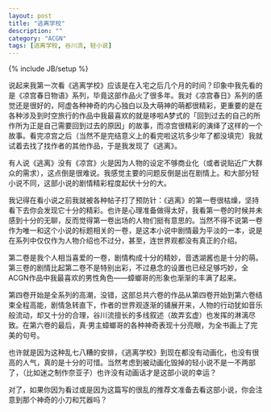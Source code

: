 ```yaml
---
layout: post
title: "逃离学校"
description: ""
category: "ACGN"
tags: [逃离学校, 谷川流, 轻小说]
---
```

{% include JB/setup %}

说起来我第一次看《逃离学校》应该是在入宅之后几个月的时间？印象中我先看的是《凉宫春日物语》系列，毕竟这部作品火了很多年。我对《凉宫春日》系列的感觉还是很好的，阿虚各种神奇的内心独白以及大萌神的萌都很精彩，更重要的是在各种涉及到时空旅行的作品中我最喜欢的就是哆啦A梦式的「回到过去的自己的所作所为正是自己需要回到过去的原因」的故事，而凉宫很精彩的演绎了这样的一个故事。看完凉宫之后（当然不是完结意义上的看完啦这坑多少年了都没填完）我就试着去找了找作者的其他作品，于是我发现了《逃离》。

有人说《逃离》没有《凉宫》火是因为人物的设定不够商业化（或者说贴近广大群众的需求），这点倒是很难说。我感觉主要的问题反倒是出在剧情上。和大部分轻小说不同，这部小说的剧情精彩程度起伏十分的大。

我记得在看小说之前我就被各种帖子打了预防针：《逃离》的第一卷很枯燥，坚持看下去你会发现它十分的精彩。也许是心理准备做得太好，我看第一卷的时候并未感到十分的无聊，反而觉得第一卷出场的人物们挺有意思的。当然不得不说第一卷作为唯一和这个小说的标题相关的一卷，是这本小说中剧情最为平淡的一本，说是在系列中仅仅作为人物介绍也不过分，甚至，连世界观都没有真正的介绍。

第二卷是我个人相当喜爱的一卷，剧情构成十分的精妙，音透湖酱也是十分的萌。第三卷的剧情比起第二卷不是特别出彩，不过悬念的设置也已经足够巧妙，全ACGN作品中我最喜欢的男性角色——蟑螂哥的形象也渐渐的丰满了起来。

第四卷开始是全系列的高潮，没错，这部总共六卷的作品从第四卷开始到第六卷结束全程高能，剧情急转直下，作者的世界观逐渐的铺展开来，人物的行动犹如音乐般流动，却又十分的合理，谷川流擅长的多线叙述（故弄玄虚）也发挥的淋漓尽致。在第六卷的最后，真·男主蟑螂哥的各种神奇表现十分亮眼，为全书画上了完美的句号。

也许就是因为这种乱七八糟的安排，《逃离学校》到现在都没有动画化，也没有很高的人气，真的是十分的可惜。当然考虑到被动画化毁掉的轻小说不是一不两部了，（比如迷之制作奈亚子）也许没有动画话才是这部小说的幸运？

对了，如果你因为看过或是因为这篇写的很乱的推荐文准备去看这部小说，你会注意到那个神奇的小刀和咒器吗？